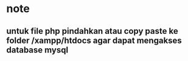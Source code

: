 # note
## untuk file php pindahkan atau copy paste ke folder /xampp/htdocs agar dapat mengakses database mysql
